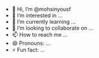 - 👋 Hi, I’m @mohsinyousf
- 👀 I’m interested in ...
- 🌱 I’m currently learning ...
- 💞️ I’m looking to collaborate on ...
- 📫 How to reach me ...
- 😄 Pronouns: ...
- ⚡ Fun fact: ...

<!---
mohsinyousf/mohsinyousf is a ✨ special ✨ repository because its `README.md` (this file) appears on your GitHub profile.
You can click the Preview link to take a look at your changes.
--->
